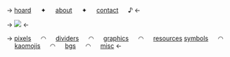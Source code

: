 -> [hoard](/redified)   ✦   [about](/seemlyabout)   ✦   [contact](https://sntry.cc/contacting)   ♪ <-

-> ![](https://files.catbox.moe/q8m1nu.png) <-

-> [pixels](/seemlypixels)   ◠   [dividers](/seemlydividers)   ◠   [graphics](/seemlygraphics)   ◠   [resources](/seemlyresources) 
[symbols](/seemlysymbols)   ◠   [kaomojis](/seemlykaomojis)   ◠   [bgs](/seemlybgs)   ◠   [misc](/seemlymisc) <-